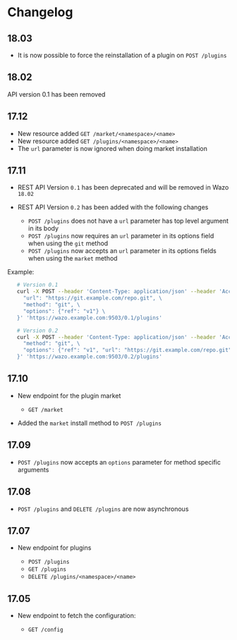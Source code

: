 Changelog
=========

18.03
------

* It is now possible to force the reinstallation of a plugin on `POST /plugins`


18.02
------

API version 0.1 has been removed


17.12
-----

* New resource added `GET /market/<namespace>/<name>`
* New resource added `GET /plugins/<namespace>/<name>`
* The `url` parameter is now ignored when doing market installation


17.11
-----

* REST API Version `0.1` has been deprecated and will be removed in Wazo `18.02`
* REST API Version `0.2` has been added with the following changes

  * `POST /plugins` does not have a `url` parameter has top level argument in its body
  * `POST /plugins` now requires an `url` parameter in its options field when using the `git` method
  * `POST /plugins` now accepts an `url` parameter in its options fields when using the `market` method


Example:

```sh
   # Version 0.1
   curl -X POST --header 'Content-Type: application/json' --header 'Accept: application/json' -d '{ \
     "url": "https://git.example.com/repo.git", \
     "method": "git", \
     "options": {"ref": "v1"} \
   }' 'https://wazo.example.com:9503/0.1/plugins'

   # Version 0.2
   curl -X POST --header 'Content-Type: application/json' --header 'Accept: application/json' -d '{ \
     "method": "git", \
     "options": {"ref": "v1", "url": "https://git.example.com/repo.git"} \
   }' 'https://wazo.example.com:9503/0.2/plugins'
```


17.10
-----

* New endpoint for the plugin market

  * `GET /market`

* Added the `market` install method to `POST /plugins`


17.09
-----

* `POST /plugins` now accepts an `options` parameter for method specific arguments


17.08
-----

* `POST /plugins` and `DELETE /plugins` are now asynchronous


17.07
-----

* New endpoint for plugins

  * `POST /plugins`
  * `GET /plugins`
  * `DELETE /plugins/<namespace>/<name>`


17.05
-----

* New endpoint to fetch the configuration:

  * `GET /config`
